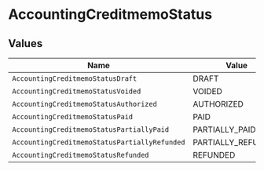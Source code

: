 # AccountingCreditmemoStatus


## Values

| Name                                          | Value                                         |
| --------------------------------------------- | --------------------------------------------- |
| `AccountingCreditmemoStatusDraft`             | DRAFT                                         |
| `AccountingCreditmemoStatusVoided`            | VOIDED                                        |
| `AccountingCreditmemoStatusAuthorized`        | AUTHORIZED                                    |
| `AccountingCreditmemoStatusPaid`              | PAID                                          |
| `AccountingCreditmemoStatusPartiallyPaid`     | PARTIALLY_PAID                                |
| `AccountingCreditmemoStatusPartiallyRefunded` | PARTIALLY_REFUNDED                            |
| `AccountingCreditmemoStatusRefunded`          | REFUNDED                                      |